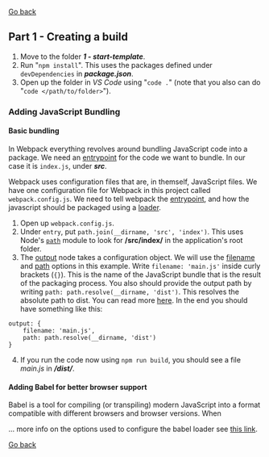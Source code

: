 [Go back]: ../readme.md

[Go back]

## Part 1 - Creating a build

1. Move to the folder __*1 - start-template*__.
2. Run "`npm install`". This uses the packages defined under `devDependencies` in __*package.json*__.
3. Open up the folder in *VS Code* using "`code .`" (note that you also can do "`code </path/to/folder>`").

### Adding JavaScript Bundling

#### Basic bundling
In Webpack everything revolves around bundling JavaScript code into a package. We need an [entrypoint](https://webpack.js.org/concepts/#entry) for the code we want to bundle. In our case it is `index.js`, under __*src*__.

Webpack uses configuration files that are, in themself, JavaScript files. We have one configuration file for Webpack in this project called `webpack.config.js`. We need to tell webpack the [entrypoint](https://webpack.js.org/concepts/#entry), and how the javascript should be packaged using a [loader](https://webpack.js.org/concepts/#loaders).

1. Open up `webpack.config.js`.
2. Under `entry`, put `path.join(__dirname, 'src', 'index')`. This uses Node's [`path`](https://nodejs.org/api/path.html) module to look for __/src/index/__ in the application's root folder. 
3. The [output](https://webpack.js.org/configuration/output/) node takes a configuration object. We will use the [filename](https://webpack.js.org/configuration/output/#output-filename) and [path](https://webpack.js.org/configuration/output/#output-path) options in this example. Write `filename: 'main.js'` inside curly brackets (`{}`). This is the name of the JavaScript bundle that is the result of the packaging process. You also should provide the output path by writing `path: path.resolve(__dirname, 'dist')`. This resolves the absolute path to dist. You can read more [here](https://webpack.js.org/configuration/output/#output-path).
In the end you should have something like this:
```
output: {
    filename: 'main.js',
    path: path.resolve(__dirname, 'dist')
}
```
4. If you run the code now using `npm run build`, you should see a file *main.js* in __*/dist/*__.

#### Adding Babel for better browser support
Babel is a tool for compiling (or transpiling) modern JavaScript into a format compatible with different browsers and browser versions. When 


...
more info on the options used to configure the babel loader see [this link](https://babeljs.io/docs/en/babel-preset-env#options).

[Go back]

